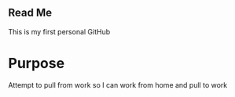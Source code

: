 ## Read Me

This is my first personal GitHub

# Purpose

Attempt to pull from work so I can work from home and pull to work